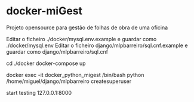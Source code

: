 # docker-miGest

Projeto opensource para gestão de folhas de obra de uma oficina

Editar o ficheiro ./docker/mysql.env.example e guardar como ./docker/mysql.env
Editar o ficheiro django/mlpbarreiro/sql.cnf.example e guardar como django/mlpbarreiro/sql.cnf

cd ./docker
docker-compose up

docker exec -it docker_python_migest /bin/bash
python /home/miguel/django/mlpbarreiro createsuperuser

start testing 127.0.0.1:8000

